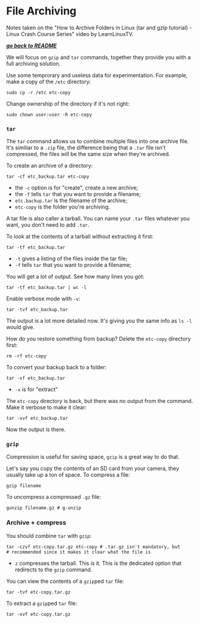 # File Archiving

Notes taken on the "How to Archive Folders in Linux (tar and gzip tutorial) -
Linux Crash Course Series" video by LearnLinuxTV.

[***go back to README***](/README.md)

We will focus on `gzip` and `tar` commands, together they provide you with a
full archiving solution.

Use some temprorary and useless data for experimentation. For example, make a 
copy of the `/etc` directory:

    sudo cp -r /etc etc-copy 

Change ownership of the directory if it's not right:

    sudo chown user:user -R etc-copy 

### `tar`

The `tar` command allows us to combine multiple files into one archive file.
It's similiar to a `.zip` file, the difference being that a `.tar` file isn't
compressed, the files will be the same size when they're archived.

To create an archive of a directory:

    tar -cf etc_backup.tar etc-copy

- the `-c` option is for "create", create a new archive;
- the `-f` tells `tar` that you want to provide a filename;
- `etc.backup.tar` is the filename of the archive;
- `etc-copy` is the folder you're archiving.

A tar file is also caller a tarball. You can name your `.tar` files whatever
you want, you don't need to add `.tar`.

To look at the contents of a tarball without extracting it first:

    tar -tf etc_backup.tar

- `-t` gives a listing of the files inside the tar file;
- `-f` tells `tar` that you want to provide a filename;

You will get a lot of output. See how many lines you got:

    tar -tf etc_backup.tar | wc -l

Enable verbose mode with `-v`:

    tar -tvf etc_backup.tar
    
The output is a lot more detailed now. It's giving you the same info as `ls -l`
would give.

How do you restore something from backup? Delete the `etc-copy` directory
first:

    rm -rf etc-copy

To convert your backup back to a folder:

    tar -xf etc_backup.tar

- `-x` is for "extract"

The `etc-copy` directory is back, but there was no output from the command.
Make it verbose to make it clear:

    tar -xvf etc_backup.tar

Now the output is there. 

### `gzip`

Compression is useful for saving space, `gzip` is a great way to do that.

Let's say you copy the contents of an SD card from your camera, they usually
take up a ton of space. To compress a file:

    gzip filename

To uncompress a compressed `.gz` file:

    gunzip filename.gz # g-unzip

### Archive + compress

You should combine `tar` with `gzip`:

    tar -czvf etc-copy.tar.gz etc-copy # .tar.gz isn't mandatory, but
    # recommended since it makes it clear what the file is

- `z` compresses the tarball. This is it. This is the dedicated option that
  redirects to the `gzip` command.

You can view the contents of a `gzip`ped `tar` file:

    tar -tvf etc-copy.tar.gz 

To extract a `gzip`ped `tar` file:

    tar -xvf etc-copy.tar.gz 
